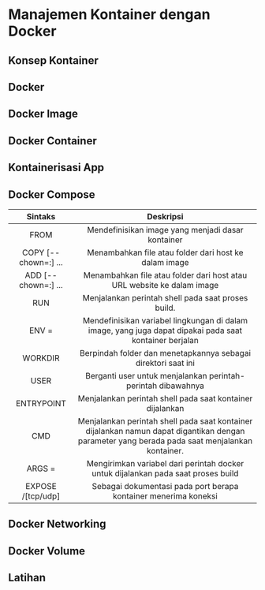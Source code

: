 # Manajemen Kontainer dengan Docker

## Konsep Kontainer

## Docker

## Docker Image

## Docker Container

## Kontainerisasi App

## Docker Compose
|                    Sintaks                    |                                                                    Deskripsi                                                                   |
|:---------------------------------------------:|:----------------------------------------------------------------------------------------------------------------------------------------------:|
| FROM <base image>                             | Mendefinisikan image yang menjadi dasar kontainer                                                                                              |
| COPY [--chown=<user>:<group>] <src>... <dest> | Menambahkan file atau folder dari host ke dalam image                                                                                          |
| ADD [--chown=<user>:<group>] <src>... <dest>  | Menambahkan file atau folder dari host atau URL website ke dalam image                                                                         |
| RUN <command>                                 | Menjalankan perintah shell pada saat proses build.                                                                                             |
| ENV <key>=<value>                             | Mendefinisikan variabel lingkungan di dalam image, yang juga dapat dipakai pada saat kontainer berjalan                                        |
| WORKDIR <path to folder>                      | Berpindah folder dan menetapkannya sebagai direktori saat ini                                                                                  |
| USER <nama user>                              | Berganti user untuk menjalankan perintah-perintah dibawahnya                                                                                   |
| ENTRYPOINT <perintah>                         | Menjalankan perintah shell pada saat kontainer dijalankan                                                                                      |
| CMD                                           | Menjalankan perintah shell pada saat kontainer dijalankan namun dapat digantikan dengan parameter yang berada pada saat menjalankan kontainer. |
| ARGS <key>=<value>                            | Mengirimkan variabel dari perintah docker untuk dijalankan pada saat proses build                                                              |
| EXPOSE <portNumber>/[tcp/udp]                 | Sebagai dokumentasi pada port berapa kontainer menerima koneksi                                                                                |
## Docker Networking

## Docker Volume

## Latihan